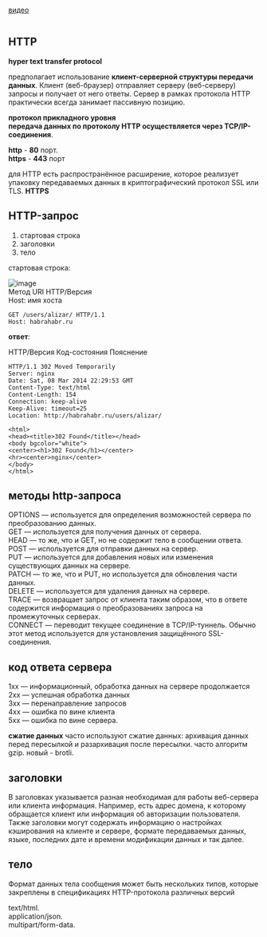 [видео](https://youtu.be/w-vUj0gHGgg?t=422)  

```
```
<h2>HTTP</h2>  

**hyper text transfer protocol**
  
 предполагает использование **клиент-серверной структуры передачи данных**. Клиент (веб-браузер) отправляет серверу (веб-серверу) запросы и получает от него ответы. Сервер в рамках протокола HTTP практически всегда занимает пассивную позицию.

  **протокол прикладного уровня**  
  **передача данных по протоколу HTTP осуществляется через TCP/IP-соединения**. 
    
  **http** - **80** порт.  
  **https** - **443** порт  

для HTTP есть распространённое расширение, которое реализует упаковку передаваемых данных в криптографический протокол SSL или TLS.
**HTTPS**  

<h2>HTTP-запрос</h2>  

 1. стартовая строка
 2. заголовки
 3. тело  
  
стартовая строка:  
  
![image](https://github.com/AntonGitCode/FEFAQ/assets/117078390/d7a8ec1f-3b51-445b-9b18-5838293a6683)  
Метод URI HTTP/Версия  
Host: имя хоста  
  
```
GET /users/alizar/ HTTP/1.1  
Host: habrahabr.ru  
```
  
**ответ**:   
  
HTTP/Версия Код-состояния Пояснение

```
HTTP/1.1 302 Moved Temporarily
Server: nginx
Date: Sat, 08 Mar 2014 22:29:53 GMT
Content-Type: text/html
Content-Length: 154
Connection: keep-alive
Keep-Alive: timeout=25
Location: http://habrahabr.ru/users/alizar/

<html>
<head><title>302 Found</title></head>
<body bgcolor="white">
<center><h1>302 Found</h1></center>
<hr><center>nginx</center>
</body>
</html>
```

<h2> методы http-запроса</h2>    

OPTIONS — используется для определения возможностей сервера по преобразованию данных.  
GET — используется для получения данных от сервера.  
HEAD — то же, что и GET, но не содержит тело в сообщении ответа.  
POST — используется для отправки данных на сервер.  
PUT — используется для добавления новых или изменения существующих данных на сервере.  
PATCH — то же, что и PUT, но используется для обновления части данных.  
DELETE — используется для удаления данных на сервере.  
TRACE — возвращает запрос от клиента таким образом, что в ответе содержится информация о преобразованиях запроса на промежуточных серверах.  
CONNECT — переводит текущее соединение в TCP/IP-туннель. Обычно этот метод используется для установления защищённого SSL-соединения.  

<h2> код ответа сервера </h2>   
  
1xx — информационный, обработка данных на сервере продолжается  
2xx — успешная обработка данных  
3xx — перенаправление запросов  
4xx — ошибка по вине клиента  
5xx — ошибка по вине сервера.  

**сжатие данных**
часто используют сжатие данных: архивация данных перед пересылкой и разархивация после пересылки. часто алгоритм gzip. новый - brotli.  

<h2>заголовки</h2>  

  В заголовках указывается разная необходимая для работы веб-сервера или клиента информация. Например, есть адрес домена, к которому обращается клиент или информация об авторизации пользователя. Также заголовки могут содержать информацию о настройках кэширования на клиенте и сервере, формате передаваемых данных, языке, последних дате и времени модификации данных и так далее.  

<h2>тело</h2>  
  
Формат данных тела сообщения может быть нескольких типов, которые закреплены в спецификациях HTTP-протокола различных версий  
  
text/html.  
application/json.  
multipart/form-data.  


